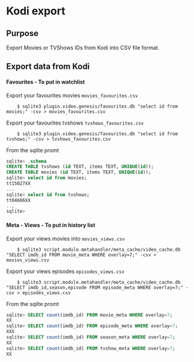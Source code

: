 # Kodi export

## Purpose
Export Movies or TVShows IDs from Kodi into CSV file format.

## Export data from Kodi

#### Favourites - To put in watchlist

Export your favourites movies ``movies_favourites.csv``

        $ sqlite3 plugin.video.genesis/favourites.db "select id from movies;" -csv > movies_favourites.csv

Export your favourites tvshows ``tvshows_favourites.csv``

        $ sqlite3 plugin.video.genesis/favourites.db "select id from tvshows;" -csv > tvshows_favourites.csv

From the sqlite promt
```sql
sqlite> .schema
CREATE TABLE tvshows (id TEXT, items TEXT, UNIQUE(id));
CREATE TABLE movies (id TEXT, items TEXT, UNIQUE(id));
sqlite> select id from movies;
tt15027XX
...
sqlite> select id from tvshows;
tt04606XX
...
sqlite>
```

#### Meta - Views - To put in history list

Export your views movies into ``movies_views.csv``

        $ sqlite3 script.module.metahandler/meta_cache/video_cache.db "SELECT imdb_id FROM movie_meta WHERE overlay=7;" -csv > movies_views.csv

Export your views episodes ``episodes_views.csv``

        $ sqlite3 script.module.metahandler/meta_cache/video_cache.db "SELECT imdb_id,season,episode FROM episode_meta WHERE overlay=7;" -csv > episodes_views.csv

From the sqlite promt
```sql
sqlite> SELECT count(imdb_id) FROM movie_meta WHERE overlay=7;
XX
sqlite> SELECT count(imdb_id) FROM episode_meta WHERE overlay=7;
XXX
sqlite> SELECT count(imdb_id) FROM season_meta WHERE overlay=7;
XX
sqlite> SELECT count(imdb_id) FROM tvshow_meta WHERE overlay=7;
XX
```
